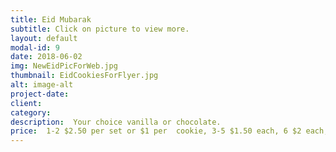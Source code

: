 ```yaml
---
title: Eid Mubarak
subtitle: Click on picture to view more.
layout: default
modal-id: 9
date: 2018-06-02
img: NewEidPicForWeb.jpg
thumbnail: EidCookiesForFlyer.jpg
alt: image-alt
project-date: 
client: 
category: 
description:  Your choice vanilla or chocolate. 
price:  1-2 $2.50 per set or $1 per  cookie, 3-5 $1.50 each, 6 $2 each, 7 $4 per set or $1.50 per cookie, 8-9 $2 - $2 per cookie ; One Dozen in Mixed Sizes - $15  (Free  delivery with order of $25 or more)
---
```

